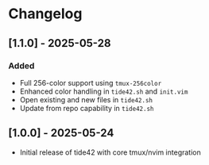 # Changelog

## [1.1.0] - 2025-05-28
### Added
- Full 256-color support using `tmux-256color`
- Enhanced color handling in `tide42.sh` and `init.vim`
- Open existing and new files in `tide42.sh`
- Update from repo capability in `tide42.sh`


## [1.0.0] - 2025-05-24
- Initial release of tide42 with core tmux/nvim integration

